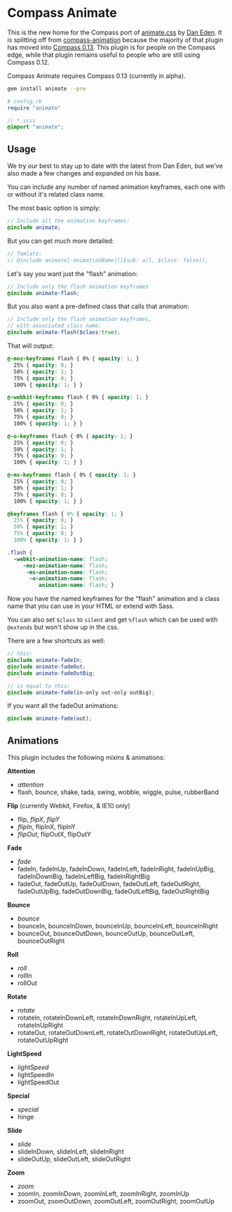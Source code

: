 Compass Animate
===============

This is the new home for
the Compass port of
[animate.css][animate]
by [Dan Eden][dan].
It is splitting off from
[compass-animation][ca]
because the majority of that plugin
has moved into [Compass 0.13][c13].
This plugin is for people on the Compass edge,
while that plugin remains useful
to people who are still using Compass 0.12.

Compass Animate requires
Compass 0.13 (currently in alpha).

```bash
gem install animate --pre
```

```ruby
# config.rb
require "animate"
```

```scss
// *.scss
@import "animate";
```

[animate]: http://daneden.me/animate/
[dan]: http://daneden.me/
[ca]: https://github.com/ericam/compass-animation
[c13]: http://beta.compass-style.org/reference/compass/css3/animation/

## Usage

We try our best to stay up to date
with the latest from Dan Eden,
but we've also made a few changes
and expanded on his base.

You can include any number of named animation keyframes,
each one with or without it's related class name.

The most basic option is simply:

```scss
// Include all the animation keyframes:
@include animate;
```

But you can get much more detailed:

```scss
// Temlate:
// @include animate[-animationName]([$sub: all, $class: false]);
```

Let's say you want just the "flash" animation:

```scss
// Include only the flash animation keyframes
@include animate-flash;
```

But you also want a pre-defined class
that calls that animation:

```scss
// Include only the flash animation keyframes,
// with associated class name:
@include animate-flash($class:true);
```

That will output:

```css
@-moz-keyframes flash { 0% { opacity: 1; }
  25% { opacity: 0; }
  50% { opacity: 1; }
  75% { opacity: 0; }
  100% { opacity: 1; } }

@-webkit-keyframes flash { 0% { opacity: 1; }
  25% { opacity: 0; }
  50% { opacity: 1; }
  75% { opacity: 0; }
  100% { opacity: 1; } }

@-o-keyframes flash { 0% { opacity: 1; }
  25% { opacity: 0; }
  50% { opacity: 1; }
  75% { opacity: 0; }
  100% { opacity: 1; } }

@-ms-keyframes flash { 0% { opacity: 1; }
  25% { opacity: 0; }
  50% { opacity: 1; }
  75% { opacity: 0; }
  100% { opacity: 1; } }

@keyframes flash { 0% { opacity: 1; }
  25% { opacity: 0; }
  50% { opacity: 1; }
  75% { opacity: 0; }
  100% { opacity: 1; } }

.flash {
  -webkit-animation-name: flash;
     -moz-animation-name: flash;
      -ms-animation-name: flash;
       -o-animation-name: flash;
          animation-name: flash; }
```

Now you have the named keyframes
for the "flash" animation
and a class name that you can use in your HTML
or extend with Sass.

You can also set `$class` to `silent`
and get `%flash`
which can be used with `@extends`
but won't show up in the css.

There are a few shortcuts as well:

```scss
// this:
@include animate-fadeIn;
@include animate-fadeOut;
@include animate-fadeOutBig;

// is equal to this:
@include animate-fade(in-only out-only outBig);
```

If you want all the fadeOut animations:

```scss
@include animate-fade(out);
```

## Animations

This plugin includes the following _mixins_ & animations:

**Attention**
- _attention_
- flash, bounce, shake, tada, swing, wobble, wiggle, pulse, rubberBand

**Flip** (currently Webkit, Firefox, & IE10 only)
- flip, _flipX_, _flipY_
- _flipIn_, flipInX, flipInY
- _flipOut_, flipOutX, flipOutY

**Fade**
- _fade_
- fadeIn, fadeInUp, fadeInDown, fadeInLeft, fadeInRight,
  fadeInUpBig, fadeInDownBig, fadeInLeftBig, fadeInRightBig
- fadeOut, fadeOutUp, fadeOutDown, fadeOutLeft, fadeOutRight,
  fadeOutUpBig, fadeOutDownBig, fadeOutLeftBig, fadeOutRightBig

**Bounce**
- _bounce_
- bounceIn, bounceInDown, bounceInUp, bounceInLeft, bounceInRight
- bounceOut, bounceOutDown, bounceOutUp, bounceOutLeft, bounceOutRight

**Roll**
- _roll_
- rollIn
- rollOut

**Rotate**
- _rotate_
- rotateIn, rotateInDownLeft, rotateInDownRight,
  rotateInUpLeft, rotateInUpRight
- rotateOut, rotateOutDownLeft, rotateOutDownRight,
  rotateOutUpLeft, rotateOutUpRight

**LightSpeed**
- _lightSpeed_
- lightSpeedIn
- lightSpeedOut

**Special**
- _special_
- hinge

**Slide**
- _slide_
- slideInDown, slideInLeft, slideInRight
- slideOutUp, slideOutLeft, slideOutRight

**Zoom**
- _zoom_
- zoomIn, zoomInDown, zoomInLeft, zoomInRight, zoomInUp
- zoomOut, zoomOutDown, zoomOutLeft, zoomOutRight, zoomOutUp
